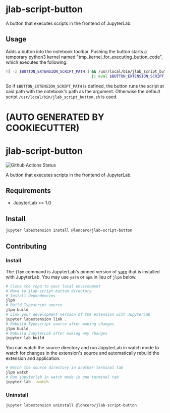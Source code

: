 # jlab-script-button

A button that executes scripts in the frontend of JupyterLab.

## Usage

Adds a button into the notebook toolbar. Pushing the button starts a temporary python3 kernel named "tmp\_kernel\_for\_executing\_button\_code", which executes the following:

```bash
![ -z $BUTTON_EXTENSION_SCRIPT_PATH ] && /usr/local/bin/jlab_script_button.sh [notebook_path] \ 
                                      || eval $BUTTON_EXTENSION_SCRIPT_PATH [notebook_path]
```
So if ```$BUTTON_EXTENSION_SCRIPT_PATH``` is defined, the button runs the script at said path with the notebook's path as the argument. Otherwise the default script ```/usr/local/bin/jlab_script_button.sh``` is used.


# (AUTO GENERATED BY COOKIECUTTER)

# jlab-script-button

![Github Actions Status](https://github.com/my_name/myextension/workflows/Build/badge.svg)

A button that executes scripts in the frontend of JupyterLab.


## Requirements

* JupyterLab >= 1.0

## Install

```bash
jupyter labextension install @loncero/jlab-script-button
```

## Contributing

### Install

The `jlpm` command is JupyterLab's pinned version of
[yarn](https://yarnpkg.com/) that is installed with JupyterLab. You may use
`yarn` or `npm` in lieu of `jlpm` below.

```bash
# Clone the repo to your local environment
# Move to jlab-script-button directory
# Install dependencies
jlpm
# Build Typescript source
jlpm build
# Link your development version of the extension with JupyterLab
jupyter labextension link .
# Rebuild Typescript source after making changes
jlpm build
# Rebuild JupyterLab after making any changes
jupyter lab build
```

You can watch the source directory and run JupyterLab in watch mode to watch for changes in the extension's source and automatically rebuild the extension and application.

```bash
# Watch the source directory in another terminal tab
jlpm watch
# Run jupyterlab in watch mode in one terminal tab
jupyter lab --watch
```

### Uninstall

```bash
jupyter labextension uninstall @loncero/jlab-script-button
```

